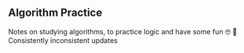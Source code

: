 ## Algorithm Practice

Notes on studying algorithms, to practice logic and have some fun :nerd_face: :sunflower:
Consistently inconsistent updates
